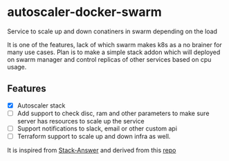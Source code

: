# autoscaler-docker-swarm
Service to scale up and down conatiners in swarm depending on the load

It is one of the features, lack of which swarm makes k8s as a no brainer for many use cases.
Plan is to make a simple stack addon which will deployed on swarm manager and control replicas of other services based on cpu usage.

## Features

- [x] Autoscaler stack
- [ ] Add support to check disc, ram and other parameters to make sure server has resources to scale up the service
- [ ] Support notifications to slack, email or other custom api
- [ ] Terraform support to scale up and down infra as well.

It is inspired from [Stack-Answer](https://stackoverflow.com/questions/41668621/how-to-configure-autoscaling-on-docker-swarm) and derived from this [repo](https://github.com/jcwimer/docker-swarm-autoscaler)
